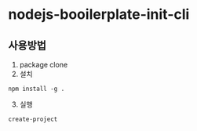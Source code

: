 # nodejs-booilerplate-init-cli

## 사용방법

1. package clone
2. 설치

```
npm install -g .
```

3. 실행

```
create-project
```
